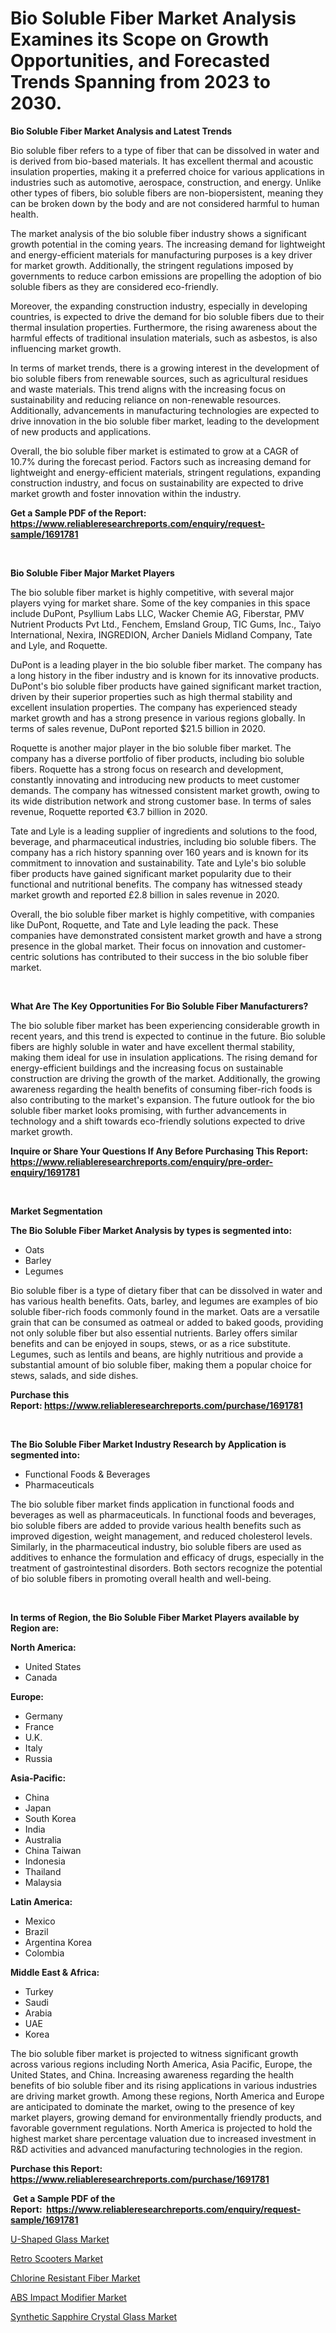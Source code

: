 <p><h1>Bio Soluble Fiber Market Analysis Examines its Scope on Growth Opportunities, and Forecasted Trends Spanning from 2023 to 2030.</h1></p><p><strong>Bio Soluble Fiber Market Analysis and Latest Trends</strong></p>
<p><p>Bio soluble fiber refers to a type of fiber that can be dissolved in water and is derived from bio-based materials. It has excellent thermal and acoustic insulation properties, making it a preferred choice for various applications in industries such as automotive, aerospace, construction, and energy. Unlike other types of fibers, bio soluble fibers are non-biopersistent, meaning they can be broken down by the body and are not considered harmful to human health.</p><p>The market analysis of the bio soluble fiber industry shows a significant growth potential in the coming years. The increasing demand for lightweight and energy-efficient materials for manufacturing purposes is a key driver for market growth. Additionally, the stringent regulations imposed by governments to reduce carbon emissions are propelling the adoption of bio soluble fibers as they are considered eco-friendly.</p><p>Moreover, the expanding construction industry, especially in developing countries, is expected to drive the demand for bio soluble fibers due to their thermal insulation properties. Furthermore, the rising awareness about the harmful effects of traditional insulation materials, such as asbestos, is also influencing market growth.</p><p>In terms of market trends, there is a growing interest in the development of bio soluble fibers from renewable sources, such as agricultural residues and waste materials. This trend aligns with the increasing focus on sustainability and reducing reliance on non-renewable resources. Additionally, advancements in manufacturing technologies are expected to drive innovation in the bio soluble fiber market, leading to the development of new products and applications.</p><p>Overall, the bio soluble fiber market is estimated to grow at a CAGR of 10.7% during the forecast period. Factors such as increasing demand for lightweight and energy-efficient materials, stringent regulations, expanding construction industry, and focus on sustainability are expected to drive market growth and foster innovation within the industry.</p></p>
<p><strong>Get a Sample PDF of the Report:&nbsp; <a href="https://www.reliableresearchreports.com/enquiry/request-sample/1691781">https://www.reliableresearchreports.com/enquiry/request-sample/1691781</a></strong></p>
<p>&nbsp;</p>
<p><strong>Bio Soluble Fiber Major Market Players</strong></p>
<p><p>The bio soluble fiber market is highly competitive, with several major players vying for market share. Some of the key companies in this space include DuPont, Psyllium Labs LLC, Wacker Chemie AG, Fiberstar, PMV Nutrient Products Pvt Ltd., Fenchem, Emsland Group, TIC Gums, Inc., Taiyo International, Nexira, INGREDION, Archer Daniels Midland Company, Tate and Lyle, and Roquette.</p><p>DuPont is a leading player in the bio soluble fiber market. The company has a long history in the fiber industry and is known for its innovative products. DuPont's bio soluble fiber products have gained significant market traction, driven by their superior properties such as high thermal stability and excellent insulation properties. The company has experienced steady market growth and has a strong presence in various regions globally. In terms of sales revenue, DuPont reported $21.5 billion in 2020.</p><p>Roquette is another major player in the bio soluble fiber market. The company has a diverse portfolio of fiber products, including bio soluble fibers. Roquette has a strong focus on research and development, constantly innovating and introducing new products to meet customer demands. The company has witnessed consistent market growth, owing to its wide distribution network and strong customer base. In terms of sales revenue, Roquette reported €3.7 billion in 2020.</p><p>Tate and Lyle is a leading supplier of ingredients and solutions to the food, beverage, and pharmaceutical industries, including bio soluble fibers. The company has a rich history spanning over 160 years and is known for its commitment to innovation and sustainability. Tate and Lyle's bio soluble fiber products have gained significant market popularity due to their functional and nutritional benefits. The company has witnessed steady market growth and reported £2.8 billion in sales revenue in 2020.</p><p>Overall, the bio soluble fiber market is highly competitive, with companies like DuPont, Roquette, and Tate and Lyle leading the pack. These companies have demonstrated consistent market growth and have a strong presence in the global market. Their focus on innovation and customer-centric solutions has contributed to their success in the bio soluble fiber market.</p></p>
<p>&nbsp;</p>
<p><strong>What Are The Key Opportunities For Bio Soluble Fiber Manufacturers?</strong></p>
<p><p>The bio soluble fiber market has been experiencing considerable growth in recent years, and this trend is expected to continue in the future. Bio soluble fibers are highly soluble in water and have excellent thermal stability, making them ideal for use in insulation applications. The rising demand for energy-efficient buildings and the increasing focus on sustainable construction are driving the growth of the market. Additionally, the growing awareness regarding the health benefits of consuming fiber-rich foods is also contributing to the market's expansion. The future outlook for the bio soluble fiber market looks promising, with further advancements in technology and a shift towards eco-friendly solutions expected to drive market growth.</p></p>
<p><strong>Inquire or Share Your Questions If Any Before Purchasing This Report: <a href="https://www.reliableresearchreports.com/enquiry/pre-order-enquiry/1691781">https://www.reliableresearchreports.com/enquiry/pre-order-enquiry/1691781</a></strong></p>
<p>&nbsp;</p>
<p><strong>Market Segmentation</strong></p>
<p><strong>The Bio Soluble Fiber Market Analysis by types is segmented into:</strong></p>
<p><ul><li>Oats</li><li>Barley</li><li>Legumes</li></ul></p>
<p><p>Bio soluble fiber is a type of dietary fiber that can be dissolved in water and has various health benefits. Oats, barley, and legumes are examples of bio soluble fiber-rich foods commonly found in the market. Oats are a versatile grain that can be consumed as oatmeal or added to baked goods, providing not only soluble fiber but also essential nutrients. Barley offers similar benefits and can be enjoyed in soups, stews, or as a rice substitute. Legumes, such as lentils and beans, are highly nutritious and provide a substantial amount of bio soluble fiber, making them a popular choice for stews, salads, and side dishes.</p></p>
<p><strong>Purchase this Report:&nbsp;<a href="https://www.reliableresearchreports.com/purchase/1691781">https://www.reliableresearchreports.com/purchase/1691781</a></strong></p>
<p>&nbsp;</p>
<p><strong>The Bio Soluble Fiber Market Industry Research by Application is segmented into:</strong></p>
<p><ul><li>Functional Foods & Beverages</li><li>Pharmaceuticals</li></ul></p>
<p><p>The bio soluble fiber market finds application in functional foods and beverages as well as pharmaceuticals. In functional foods and beverages, bio soluble fibers are added to provide various health benefits such as improved digestion, weight management, and reduced cholesterol levels. Similarly, in the pharmaceutical industry, bio soluble fibers are used as additives to enhance the formulation and efficacy of drugs, especially in the treatment of gastrointestinal disorders. Both sectors recognize the potential of bio soluble fibers in promoting overall health and well-being.</p></p>
<p>&nbsp;</p>
<p><strong>In terms of Region, the Bio Soluble Fiber Market Players available by Region are:</strong></p>
<p>
    <p> <strong> North America: </strong>
        <ul>
            <li>United States</li>
            <li>Canada</li>
        </ul>
        </p> 
    <p> <strong> Europe: </strong>
        <ul>
            <li>Germany</li>
            <li>France</li>
            <li>U.K.</li>
            <li>Italy</li>
            <li>Russia</li>
        </ul>
        </p> 
    <p> <strong> Asia-Pacific: </strong>
        <ul>
            <li>China</li>
            <li>Japan</li>
            <li>South Korea</li>
            <li>India</li>
            <li>Australia</li>
            <li>China Taiwan</li>
            <li>Indonesia</li>
            <li>Thailand</li>
            <li>Malaysia</li>
        </ul>
        </p> 
    <p> <strong> Latin America: </strong>
        <ul>
            <li>Mexico</li>
            <li>Brazil</li>
            <li>Argentina Korea</li>
            <li>Colombia</li>
        </ul>
        </p> 
    <p> <strong> Middle East & Africa: </strong>
        <ul>
            <li>Turkey</li>
            <li>Saudi</li>
            <li>Arabia</li>
            <li>UAE</li>
            <li>Korea</li>
        </ul>
    </p>
    </p>
<p><p>The bio soluble fiber market is projected to witness significant growth across various regions including North America, Asia Pacific, Europe, the United States, and China. Increasing awareness regarding the health benefits of bio soluble fiber and its rising applications in various industries are driving market growth. Among these regions, North America and Europe are anticipated to dominate the market, owing to the presence of key market players, growing demand for environmentally friendly products, and favorable government regulations. North America is projected to hold the highest market share percentage valuation due to increased investment in R&D activities and advanced manufacturing technologies in the region.</p></p>
<p><strong>Purchase this Report: <a href="https://www.reliableresearchreports.com/purchase/1691781">https://www.reliableresearchreports.com/purchase/1691781</a></strong></p>
<p>&nbsp;<strong>Get a Sample PDF of the Report:&nbsp;&nbsp;<a href="https://www.reliableresearchreports.com/enquiry/request-sample/1691781">https://www.reliableresearchreports.com/enquiry/request-sample/1691781</a></strong></p>
<p><strong></strong></p>
<p><p><a href="https://medium.com/@jaydonhyatt2023/u-shaped-glass-market-furnishes-information-on-market-share-market-trends-and-market-growth-3b8f934087f3">U-Shaped Glass Market</a></p><p><a href="https://www.linkedin.com/pulse/retro-scooters-market-share-amp-new-trends-analysis-report-jl0vf/">Retro Scooters Market</a></p><p><a href="https://github.com/Krish2023na/Market-Research-Report-List-1/blob/main/chlorine-resistant-fiber-market.md">Chlorine Resistant Fiber Market</a></p><p><a href="https://github.com/zebdakicsin/Market-Research-Report-List-1/blob/main/abs-impact-modifier-market.md">ABS Impact Modifier Market</a></p><p><a href="https://medium.com/@juananienow/synthetic-sapphire-crystal-glass-market-competitive-analysis-market-trends-and-forecast-to-2030-3ebd8f5d1f44">Synthetic Sapphire Crystal Glass Market</a></p></p>